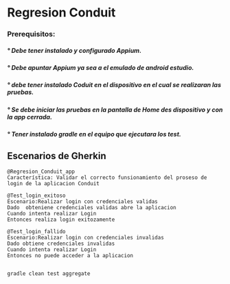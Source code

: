 # Regresion Conduit

### Prerequisitos:
##### ° Debe tener instalado y configurado Appium.
##### ° Debe apuntar Appium ya sea a el emulado de android estudio.
##### ° debe tener instalado Coduit en el dispositivo en el cual se realizaran las pruebas.
##### ° Se debe iniciar las pruebas en la pantalla de Home des dispositivo y con la app cerrada.
##### ° Tener instalado gradle en el equipo que ejecutara los test.

## Escenarios de Gherkin

```gherkin
@Regresion_Conduit_app
Característica: Validar el correcto funsionamiento del proseso de login de la aplicacion Conduit

@Test_login_exitoso
Escenario:Realizar login con credenciales validas
Dado  obteniene credenciales validas abre la aplicacion
Cuando intenta realizar Login
Entonces realiza login exitozamente

@Test_login_fallido
Escenario:Realizar login con credenciales invalidas
Dado obtiene credenciales invalidas
Cuando intenta realizar Login
Entonces no puede acceder a la aplicacion


```

```Bash
gradle clean test aggregate
```

